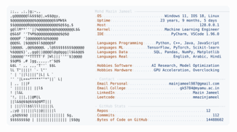 <picture>
  <source srcset="https://raw.githubusercontent.com/mmazinjameel/mmazinjameel/main/dark_mode.svg?v=1754856709" media="(prefers-color-scheme: dark)">
  <img src="https://raw.githubusercontent.com/mmazinjameel/mmazinjameel/main/light_mode.svg?v=1754856709">
</picture>
